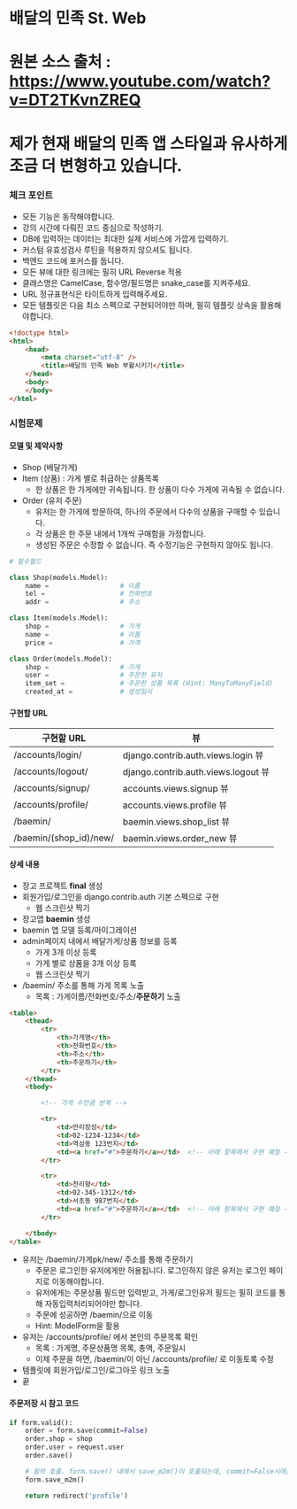 
# 배달의 민족 St. Web

# 원본 소스 출처 : https://www.youtube.com/watch?v=DT2TKvnZREQ
# 제가 현재 배달의 민족 앱 스타일과 유사하게 조금 더 변형하고 있습니다.


### 체크 포인트

+ 모든 기능은 동작해야합니다.
+ 강의 시간에 다뤄진 코드 중심으로 작성하기.
+ DB에 입력하는 데이터는 최대한 실제 서비스에 가깝게 입력하기.
+ 커스텀 유효성검사 루틴을 적용하지 않으셔도 됩니다.
+ 백엔드 코드에 포커스를 둡니다. 
+ 모든 뷰에 대한 링크에는 필히 URL Reverse 적용
+ 클래스명은 CamelCase, 함수명/필드명은 snake\_case를 지켜주세요.
+ URL 정규표현식은 타이트하게 입력해주세요.
+ 모든 템플릿은 다음 최소 스펙으로 구현되어야만 하며, 필히 템플릿 상속을 활용해야합니다.

```html
<!doctype html>
<html>
    <head>
        <meta charset="utf-8" />
        <title>배달의 민족 Web 부활시키기</title>
    </head>
    <body>
    </body>
</html>
```


### 시험문제

#### 모델 및 제약사항

+ Shop (배달가게)
+ Item (상품) : 가게 별로 취급하는 상품목록
    - 한 상품은 한 가게에만 귀속됩니다. 한 상품이 다수 가게에 귀속될 수 없습니다.
+ Order (유저 주문)
    - 유저는 한 가게에 방문하여, 하나의 주문에서 다수의 상품을 구매할 수 있습니다.
    - 각 상품은 한 주문 내에서 1개씩 구매함을 가정합니다.
    - 생성된 주문은 수정할 수 없습니다. 즉 수정기능은 구현하지 않아도 됩니다.

```python
# 필수필드

class Shop(models.Model):
    name =                  # 이름
    tel =                   # 전화번호
    addr =                  # 주소

class Item(models.Model):
    shop =                  # 가게
    name =                  # 이름
    price =                 # 가격

class Order(models.Model):
    shop =                  # 가게
    user =                  # 주문한 유저
    item_set =              # 주문한 상품 목록 (Hint: ManyToManyField)
    created_at =            # 생성일시
```


#### 구현할 URL

| 구현할 URL             | 뷰                                  |
| ---------------------- | ----------------------------------- |
| /accounts/login/       | django.contrib.auth.views.login 뷰  |
| /accounts/logout/      | django.contrib.auth.views.logout 뷰 |
| /accounts/signup/      | accounts.views.signup 뷰            |
| /accounts/profile/     | accounts.views.profile 뷰           |
| /baemin/               | baemin.views.shop_list 뷰           |
| /baemin/(shop_id)/new/ | baemin.views.order_new 뷰           |


#### 상세 내용

+ 장고 프로젝트 **final** 생성
+ 회원가입/로그인을 django.contrib.auth 기본 스펙으로 구현
    - 웹 스크린샷 찍기
+ 장고앱 **baemin** 생성
+ baemin 앱 모델 등록/마이그레이션
+ admin페이지 내에서 배달가게/상품 정보를 등록
    - 가게 3개 이상 등록
    - 가게 별로 상품을 3개 이상 등록
    - 웹 스크린샷 찍기
+ /baemin/ 주소를 통해 가게 목록 노출
    - 목록 : 가게이름/전화번호/주소/**주문하기** 노출

```html
<table>
    <thead>
        <tr>
            <th>가게명</th>
            <th>전화번호</th>
            <th>주소</th>
            <th>주문하기</th>
        </tr>
    </thead>
    <tbody>

        <!-- 가게 수만큼 반복 -->

        <tr>
            <td>만리장성</td>
            <td>02-1234-1234</td>
            <td>역삼동 123번지</td>
            <td><a href="#">주문하기</a></td>  <!-- 아래 항목에서 구현 예정 -->
        </tr>

        <tr>
            <td>천리향</td>
            <td>02-345-1312</td>
            <td>서초동 987번지</td>
            <td><a href="#">주문하기</a></td>  <!-- 아래 항목에서 구현 예정 -->
        </tr>

    </tbody>
</table>
```

+ 유저는 /baemin/가게pk/new/ 주소를 통해 주문하기
    - 주문은 로그인한 유저에게만 허용됩니다. 로그인하지 않은 유저는 로그인 페이지로 이동해야합니다.
    - 유저에게는 주문상품 필드만 입력받고, 가게/로그인유저 필드는 필히 코드를 통해 자동입력처리되어야만 합니다.
    - 주문에 성공하면 /baemin/으로 이동
    - Hint: ModelForm을 활용
+ 유저는 /accounts/profile/ 에서 본인의 주문목록 확인
    - 목록 : 가게명, 주문상품명 목록, 총액, 주문일시
    - 이제 주문을 하면, /baemin/이 아닌 /accounts/profile/ 로 이동토록 수정
+ 템플릿에 회원가입/로그인/로그아웃 링크 노출
+ 끝


#### 주문저장 시 참고 코드

```python
if form.valid():
    order = form.save(commit=False)
    order.shop = shop
    order.user = request.user
    order.save()

    # 필히 호출. form.save() 내에서 save_m2m()이 호출되는데, commit=False시에는 호출되지 않음.
    form.save_m2m()

    return redirect('profile')
```